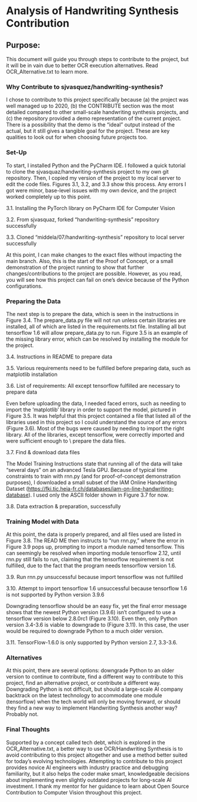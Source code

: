 # Analysis of Handwriting Synthesis Contribution

## Purpose:
This document will guide you through steps to contribute to the project, but it will be in vain due to better OCR execution alternatives. Read OCR_Alternative.txt to learn more.

### Why Contribute to sjvasquez/handwriting-synthesis?
I chose to contribute to this project specifically because (a) the project was well managed up to 2020, (b) the CONTRIBUTE section was the most detailed compared to other small-scale handwriting synthesis projects, and (c) the repository provided a demo representation of the current project. There is a possibility that the demo is the “ideal” output instead of the actual, but it still gives a tangible goal for the project. These are key qualities to look out for when choosing future projects too.

### Set-Up
To start, I installed Python and the PyCharm IDE. I followed a quick tutorial to clone the sjvasquaz/handwriting-synthesis project to my own git repository. Then, I copied my version of the project to my local server to edit the code files. Figures 3.1, 3.2, and 3.3 show this process. Any errors I got were minor, base-level issues with my own device, and the project worked completely up to this point.
 

3.1. Installing the PyTorch library on PyCharm IDE for Computer Vision


3.2. From sjvasquaz, forked “handwriting-synthesis” repository successfully


3.3. Cloned “middela/07/handwriting-synthesis” repository to local server successfully

At this point, I can make changes to the exact files without impacting the main branch. Also, this is the start of the Proof of Concept, or a small demonstration of the project running to show that further changes/contributions to the project are possible. However, as you read, you will see how this project can fail on one’s device because of the Python configurations.

### Preparing the Data
The next step is to prepare the data, which is seen in the instructions in Figure 3.4. The prepare_data.py file will not run unless certain libraries are installed, all of which are listed in the requirements.txt file. Installing all but tensorflow 1.6 will allow prepare_data.py to run. Figure 3.5 is an example of the missing library error, which can be resolved by installing the module for the project.

3.4. Instructions in README to prepare data

3.5. Various requirements need to be fulfilled before preparing data, such as matplotlib installation


3.6. List of requirements: All except tensorflow fulfilled are necessary to prepare data 

Even before uploading the data, I needed faced errors, such as needing to import the ‘matplotlib’ library in order to support the model, pictured in Figure 3.5. It was helpful that this project contained a file that listed all of the libraries used in this project so I could understand the source of any errors (Figure 3.6). Most of the bugs were caused by needing to import the right library. All of the libraries, except tensorflow, were correctly imported and were sufficient enough to \ prepare the data files.



3.7. Find & download data files


The Model Training Instructions state that running all of the data will take “several days” on an advanced Tesla GPU. Because of typical time constraints to train with rnn.py (and for proof-of-concept demonstration purposes), I downloaded a small subset of the IAM Online Handwriting Dataset (https://fki.tic.heia-fr.ch/databases/iam-on-line-handwriting-database). I used only the ASCII folder shown in Figure 3.7 for now.


3.8. Data extraction & preparation, successfully


### Training Model with Data

At this point, the data is properly prepared, and all files used are listed in Figure 3.8. The READ ME then instructs to “run rnn.py,” where the error in Figure 3.9 pops up, prompting to import a module named tensorflow. This can seemingly be resolved when importing module tensorflow 2.12, until rnn.py still fails to run, claiming that the tensorflow requirement is not fulfilled, due to the fact that the program needs tensorflow version 1.6.


3.9. Run rnn.py unsuccessful because import tensorflow was not fulfilled



3.10. Attempt to import tensorflow 1.6 unsuccessful because tensorflow 1.6 is not supported by Python version 3.9.6

Downgrading tensorflow should be an easy fix, yet the final error message shows that the newest Python version (3.9.6) isn’t configured to use a tensorflow version below 2.8.0rc1 (Figure 3.10). Even then, only Python version 3.4-3.6 is viable to downgrade to (Figure 3.11).
In this case, the user would be required to downgrade Python to a much older version. 


3.11. TensorFlow-1.6.0 is only supported by Python version 2.7, 3.3-3.6. 


### Alternatives
At this point, there are several options: downgrade Python to an older version to continue to contribute, find a different way to contribute to this project, find an alternative project, or contribute a different way. Downgrading Python is not difficult, but should a large-scale AI company backtrack on the latest technology to accommodate one module (tensorflow) when the tech world will only be moving forward, or should they find a new way to implement Handwriting Synthesis another way? Probably not.

### Final Thoughts
Supported by a concept called tech debt, which is explored in the OCR_Alternative.txt, a better way to use OCR/Handwriting Synthesis is to avoid contributing to this project altogether and use a method better suited for today’s evolving technologies. Attempting to contribute to this project provides novice AI engineers with industry practice and debugging familiarity, but it also helps the coder make smart, knowledgeable decisions about implementing even slightly outdated projects for long-scale AI investment. I thank my mentor for her guidance to learn about Open Source Contribution to Computer Vision throughout this project.



